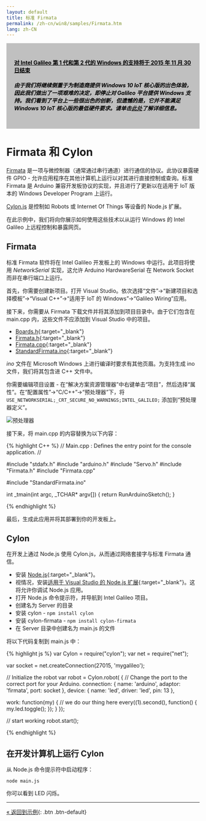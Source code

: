 ```yaml
---
layout: default
title: 标准 Firmata
permalink: /zh-cn/win8/samples/Firmata.htm
lang: zh-CN
---
```


<div style="background-color:Silver; color:black; padding:20px;">
	<h4><u>对 Intel Galileo 第 1 代和第 2 代的 Windows 的支持将于 2015 年 11 月 30 日结束</u></h4>
	<p><h5>由于我们将继续侧重于为制造商提供 Windows 10 IoT 核心版的出色体验，因此我们做出了一项艰难的决定，即停止对 Galileo 平台提供 Windows 支持。我们看到了平台上一些很出色的创新，但遗憾的是，它并不能满足 Windows 10 IoT 核心版的最低硬件要求。请单击<a href="http://go.microsoft.com/fwlink/?LinkId=690091" target="_blank">此处</a>了解详细信息。</h5></p>
</div>

# Firmata 和 Cylon
[Firmata](http://firmata.org/) 是一项与微控制器（通常通过串行通道）进行通信的协议。此协议暴露硬件 GPIO - 允许应用程序在其他计算机上运行以对其进行直接控制或查询。标准 Firmata 是 Arduino 兼容开发板协议的实现，并且进行了更新以在适用于 IoT 版本的 Windows Developer Program 上运行。

[Cylon.js](http://cylonjs.com/) 是控制如 Robots 或 Internet Of Things 等设备的 Node.js 扩展。

在此示例中，我们将向你展示如何使用这些技术以从运行 Windows 的 Intel Galileo 上远程控制和暴露网页。

## Firmata
标准 Firmata 软件将在 Intel Galileo 开发板上的 Windows 中运行。此项目将使用 _NetworkSerial_ 实现，这允许 Arduino HardwareSerial 在 Network Socket 而非在串行端口上运行。

首先，你需要创建新项目。打开 Visual Studio。依次选择“文件”-\>“新建项目和选择模板”-\>“Visual C++”-\>“适用于 IoT 的 Windows”-\>“Galileo Wiring”应用。

接下来，你需要从 Firmata 下载文件并将其添加到项目目录中。由于它们包含在 main.cpp 内，这些文件不应添加到 Visual Studio 中的项目。

* [Boards.h](https://raw.githubusercontent.com/ooeygui/arduino/dev/Boards.h){:target="_blank"}
* [Firmata.h](https://raw.githubusercontent.com/ooeygui/arduino/dev/Firmata.h){:target="_blank"}
* [Firmata.cpp](https://raw.githubusercontent.com/ooeygui/arduino/dev/Firmata.cpp){:target="_blank"}
* [StandardFirmata.ino](https://raw.githubusercontent.com/ooeygui/arduino/dev/examples/StandardFirmata/StandardFirmata.ino){:target="_blank"}

_ino_ 文件在 Microsoft Windows 上进行编译时要求有其他页眉。为支持生成 ino 文件，我们将其包含进 C++ 文件中。

你需要编辑项目设置 - 在“解决方案资源管理器”中右键单击“项目”，然后选择“属性”。在“配置属性”-\>“C/C++”-\>“预处理器”下，将 `USE_NETWORKSERIAL;_CRT_SECURE_NO_WARNINGS;INTEL_GALILEO;` 添加到“预处理器定义”。

![预处理器]({{site.baseurl}}/Resources/images/FirmataProjectSettings.png)

接下来，将 main.cpp 的内容替换为以下内容：

{% highlight C++ %}
// Main.cpp : Defines the entry point for the console application.
//

#include "stdafx.h"
#include "arduino.h"
#include "Servo.h"
#include "Firmata.h"
#include "Firmata.cpp"

#include "StandardFirmata.ino"

int _tmain(int argc, _TCHAR* argv[])
{
    return RunArduinoSketch();
}


{% endhighlight %}

最后，生成此应用并将其部署到你的开发板上。

## Cylon
在开发上通过 Node.js 使用 Cylon.js，从而通过网络套接字与标准 Firmata 通信。

* 安装 [Node.js](http://nodejs.org/){:target="_blank"}。
* 视情况，安装[适用于 Visual Studio 的 Node.js 扩展](https://nodejstools.codeplex.com/){:target="_blank"}。这将允许你调试 Node.js 应用。
* 打开 Node.js 命令提示符，并导航到 Intel Galileo 项目。
* 创建名为 Server 的目录
* 安装 cylon - `npm install cylon`
* 安装 cylon-firmata - `npm install cylon-firmata`
* 在 Server 目录中创建名为 main.js 的文件

将以下代码复制到 main.js 中：

{% highlight js %}
var Cylon = require("cylon");
var net = require("net");


var socket = net.createConnection(27015, 'mygalileo');

// Initialize the robot
var robot = Cylon.robot(
{
  // Change the port to the correct port for your Arduino.
  connection:
  {
      name: 'arduino',
      adaptor: 'firmata',
      port: socket
  },
  device: { name: 'led', driver: 'led', pin: 13 },

  work: function(my)
  {
    // we do our thing here
    every((1).second(), function() { my.led.toggle(); });
  }
});

// start working
robot.start();

{% endhighlight %}

## 在开发计算机上运行 Cylon
从 Node.js 命令提示符中启动程序：

`node main.js`

你可以看到 LED 闪烁。

---
[&laquo; 返回到示例](SampleApps.htm){: .btn .btn-default}
